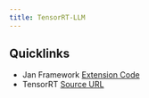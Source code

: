 ```yaml
---
title: TensorRT-LLM
---
```


## Quicklinks

- Jan Framework [Extension Code](https://github.com/janhq/jan/tree/main/extensions/inference-triton-tensorrt-llm-extension)
- TensorRT [Source URL](https://github.com/NVIDIA/TensorRT-LLM)

